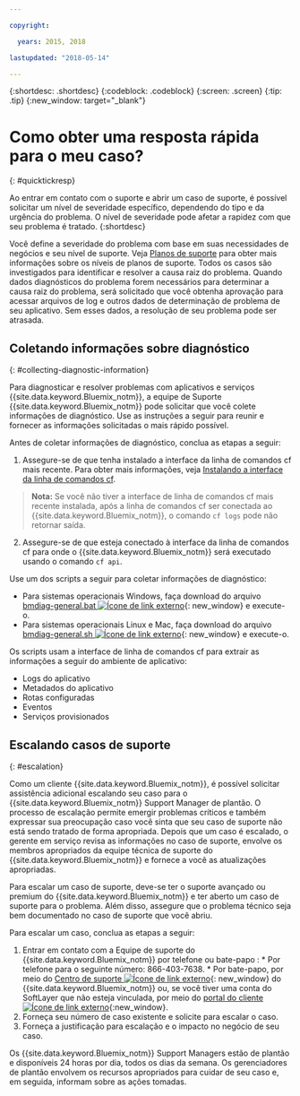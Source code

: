 ```yaml
---

copyright:

  years: 2015, 2018

lastupdated: "2018-05-14"

---
```



{:shortdesc: .shortdesc}
{:codeblock: .codeblock}
{:screen: .screen}
{:tip: .tip}
{:new_window: target="_blank"}


# Como obter uma resposta rápida para o meu caso?
{: #quicktickresp}

Ao entrar em contato com o suporte e abrir um caso de suporte, é possível solicitar um nível de severidade específico, dependendo do tipo e da urgência do problema. O nível de severidade pode afetar a rapidez com que seu problema é tratado.
{:shortdesc}

Você define a severidade do problema com base em suas necessidades de negócios e seu nível de suporte. Veja [Planos de suporte](/docs/get-support/index.html) para obter mais informações sobre os níveis de planos de suporte. Todos os casos são investigados para identificar e resolver a causa raiz do problema. Quando dados diagnósticos do problema forem necessários para determinar a causa raiz do problema, será solicitado que você obtenha aprovação para acessar arquivos de log e outros dados de determinação de problema de seu aplicativo. Sem esses dados, a resolução de seu problema pode ser atrasada.

## Coletando informações sobre diagnóstico
{: #collecting-diagnostic-information}

Para diagnosticar e resolver problemas com aplicativos e serviços {{site.data.keyword.Bluemix_notm}}, a equipe de Suporte {{site.data.keyword.Bluemix_notm}} pode solicitar que você colete informações de diagnóstico. Use as instruções a seguir para reunir e fornecer as informações solicitadas o mais rápido possível.

Antes de coletar informações de diagnóstico, conclua as etapas a seguir:

1. Assegure-se de que tenha instalado a interface da linha de comandos cf mais recente. Para obter mais informações, veja [Instalando a interface da linha de comandos cf](/docs/starters/install_cli.html).
>**Nota:** Se você não tiver a interface de linha de comandos cf mais recente instalada, após a linha de comandos cf ser conectada ao {{site.data.keyword.Bluemix_notm}}, o comando `cf logs` pode não retornar saída.
2. Assegure-se de que esteja conectado à interface da linha de comandos cf para onde o {{site.data.keyword.Bluemix_notm}} será executado usando o comando `cf api`.

Use um dos scripts a seguir para coletar informações de diagnóstico:

  * Para sistemas operacionais Windows, faça download do arquivo [bmdiag-general.bat ![Ícone de link externo](../icons/launch-glyph.svg "Ícone de link externo")](http://bluemix-mustgather.mybluemix.net/mustgather/general/bmdiag-general.bat){: new_window} e execute-o.
  * Para sistemas operacionais Linux e Mac, faça download do arquivo [bmdiag-general.sh ![Ícone de link externo](../icons/launch-glyph.svg "Ícone de link externo")](http://bluemix-mustgather.mybluemix.net/mustgather/general/bmdiag-general.sh){: new_window} e execute-o.

Os scripts usam a interface de linha de comandos cf para extrair as informações a seguir do ambiente de aplicativo:
  * Logs do aplicativo
  * Metadados do aplicativo
  * Rotas configuradas
  * Eventos
  * Serviços provisionados

## Escalando casos de suporte
{: #escalation}

Como um cliente {{site.data.keyword.Bluemix_notm}}, é possível solicitar assistência adicional escalando seu caso para o {{site.data.keyword.Bluemix_notm}} Support Manager de plantão. O processo de escalação permite emergir problemas críticos e também expressar sua preocupação caso você sinta que seu caso de suporte não está sendo tratado de forma apropriada. Depois que um caso é escalado, o gerente em serviço revisa as informações no caso de suporte, envolve os membros apropriados da equipe técnica de suporte do {{site.data.keyword.Bluemix_notm}} e fornece a você as atualizações apropriadas.

Para escalar um caso de suporte, deve-se ter o suporte avançado ou premium do {{site.data.keyword.Bluemix_notm}} e ter aberto um caso de suporte para o problema. Além disso, assegure que o problema técnico seja bem documentado no caso de suporte que você abriu.

 Para escalar um caso, conclua as etapas a seguir:

  1. Entrar em contato com a Equipe de suporte do {{site.data.keyword.Bluemix_notm}} por telefone ou bate-papo :
    * Por telefone para o seguinte número: 866-403-7638.
    * Por bate-papo, por meio do [Centro de suporte ![Ícone de link externo](../icons/launch-glyph.svg "Ícone de link externo")](https://console.bluemix.net/unifiedsupport/supportcenter){: new_window} do {{site.data.keyword.Bluemix_notm}} ou, se você tiver uma conta do SoftLayer que não esteja vinculada, por meio do [portal do cliente ![Ícone de link externo](../icons/launch-glyph.svg)](https://control.softlayer.com/){:new_window}.
  2. Forneça seu número de caso existente e solicite para escalar o caso.
  3. Forneça a justificação para escalação e o impacto no negócio de seu caso.

Os {{site.data.keyword.Bluemix_notm}} Support Managers estão de plantão e disponíveis 24 horas por dia, todos os dias da semana. Os gerenciadores de plantão envolvem os recursos apropriados para cuidar de seu caso e, em seguida, informam sobre as ações tomadas.
